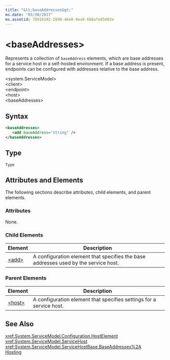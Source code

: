 ```yaml
---
title: "&lt;baseAddresses&gt;"
ms.date: "03/30/2017"
ms.assetid: 78918102-2898-46e0-9ea8-6b8afe65603e
---
```

# &lt;baseAddresses&gt;
Represents a collection of `baseAddress` elements, which are base addresses for a service host in a self-hosted environment. If a base address is present, endpoints can be configured with addresses relative to the base address.  

 \<system.ServiceModel>  
\<client>  
\<endpoint>  
\<host>  
\<baseAddresses>  

## Syntax  

```xml  
<baseAddresses>  
   <add baseAddress="string" />  
</baseAddresses>  
```  

## Type  
 `Type`  

## Attributes and Elements  
 The following sections describe attributes, child elements, and parent elements.  

### Attributes  
 None.  

### Child Elements  


|Element|Description|  
|-------------|-----------------|  
|[\<add>](../../../../../docs/framework/configure-apps/file-schema/wcf/add-of-baseaddresses.md)|A configuration element that specifies the base addresses used by the service host.|  

### Parent Elements  


|Element|Description|  
|-------------|-----------------|  
|[\<host>](../../../../../docs/framework/configure-apps/file-schema/wcf/host.md)|A configuration element that specifies settings for a service host.|  

## See Also  
 <xref:System.ServiceModel.Configuration.HostElement>  
 <xref:System.ServiceModel.ServiceHost>  
 <xref:System.ServiceModel.ServiceHostBase.BaseAddresses%2A>  
 [Hosting](../../../../../docs/framework/wcf/feature-details/hosting.md)
